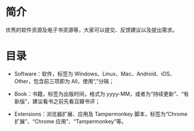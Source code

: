 # 简介

优秀的软件资源及电子书资源等，大家可以提交、反馈建议以及提出需求。

# 目录

* Software：软件，标签为 Windows、Linux、Mac、Android、iOS、Other，包含前三项即为 All，使用“,”分隔；

* Book：书籍，标签为出版时间，格式为 yyyy-MM，或者为“持续更新”、“有新版”，建议看书之前先看豆瓣书评；

* Extensions：浏览器扩展、应用及 Tampermonkey 脚本，标签为“Chrome 扩展”、“Chrome 应用”、“Tampermonkey”等。
